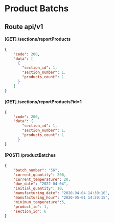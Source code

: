 # Product Batchs
## Route api/v1

#### [GET] /sections/reportProducts
```json
{
    "code": 200,
    "data": [
      {
        "section_id": 1,
        "section_number": 1,
        "products_count": 1
      }
    ]
}
```
#### [GET] /sections/reportProducts?id=1
```json
{
    "code": 200,
    "data": {
        "section_id": 1,
        "section_number": 1,
        "products_count": 1
      }    
}
```
#### [POST] /productBatches
```json
{
	"batch_number": "56",
	"current_quantity": 200,
	"current_temperature": 20,
	"due_date": "2022-04-04",
	"initial_quantity": 10,
	"manufacturing_date": "2020-04-04 14:30:10",
	"manufacturing_hour": "2020-05-01 14:20:15",
	"minimum_temperature":5,
	"product_id": 1,
	"section_id": 6
}
```

